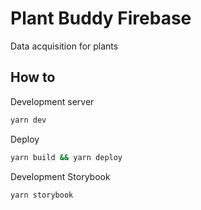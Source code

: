 # Plant Buddy Firebase

Data acquisition for plants

## How to

Development server
```bash
yarn dev
```

Deploy
```bash
yarn build && yarn deploy
```

Development Storybook
```bash
yarn storybook
```